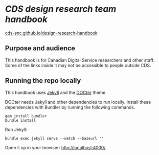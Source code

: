 # *CDS design research team handbook* 

[cds-snc.github.io/design-research-handbook](cds-snc.github.io/design-research-handbook/) 



## Purpose and audience
This handbook is for Canadian Digital Service researchers and other staff. Some of the links inside it may not be accessible to people outside CDS.

## Running the repo locally

This handbook uses [Jekyll](http://jekyllrb.com/) and the [DOCter](https://github.com/cfpb/DOCter) theme.

DOCter needs Jekyll and other dependencies to run locally. Install these dependencies with Bundler by running the following commands.

```
gem install bundler
bundle install
```

Run Jekyll:

```
bundle exec jekyll serve --watch --baseurl ''
```

Open it up in your browser: <http://localhost:4000/>